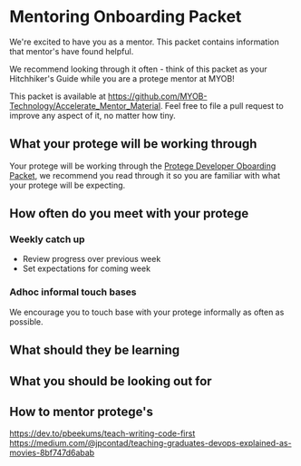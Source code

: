 # Mentoring Onboarding Packet

We're excited to have you as a mentor. This packet contains information that mentor's have found helpful.

We recommend looking through it often - think of this packet as your Hitchhiker's Guide while you are a protege mentor at MYOB! 

This packet is available at https://github.com/MYOB-Technology/Accelerate_Mentor_Material. Feel free to file a pull request to improve any aspect of it, no matter how tiny.

## What your protege will be working through

Your protege will be working through the [Protege Developer Oboarding Packet](https://github.com/MYOB-Technology/Protege_Developer/blob/master/protege-onboarding-packet.md), we recommend you read through it so you are familiar with what your protege will be expecting.

## How often do you meet with your protege

### Weekly catch up

* Review progress over previous week  
* Set expectations for coming week  

### Adhoc informal touch bases

We encourage you to touch base with your protege informally as often as possible.

## What should they be learning

## What you should be looking out for  

## How to mentor protege's

https://dev.to/pbeekums/teach-writing-code-first  
https://medium.com/@jpcontad/teaching-graduates-devops-explained-as-movies-8bf747d6abab   
